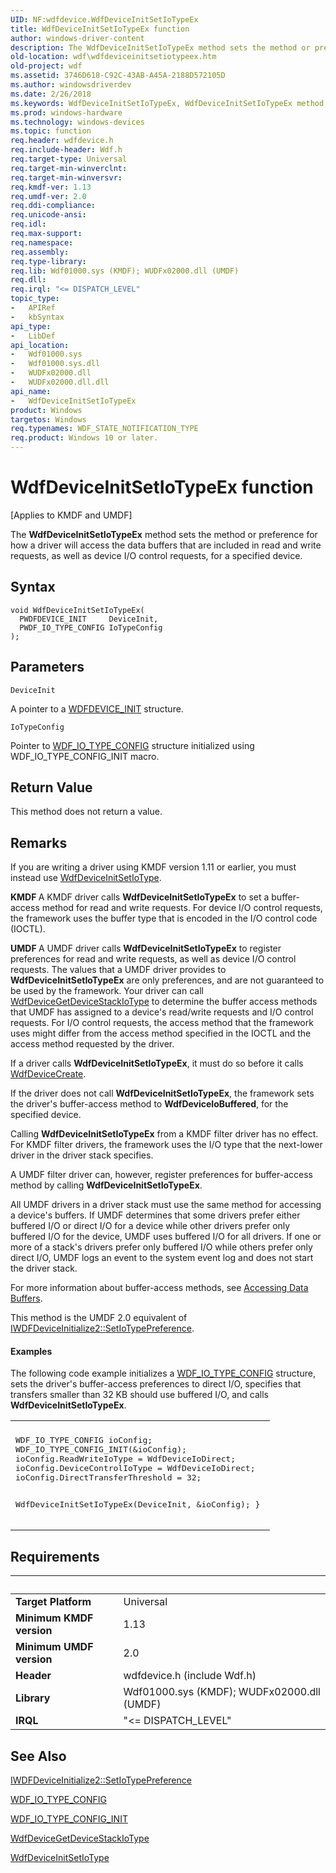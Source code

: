 ```yaml
---
UID: NF:wdfdevice.WdfDeviceInitSetIoTypeEx
title: WdfDeviceInitSetIoTypeEx function
author: windows-driver-content
description: The WdfDeviceInitSetIoTypeEx method sets the method or preference for how a driver will access the data buffers that are included in read and write requests, as well as device I/O control requests, for a specified device.
old-location: wdf\wdfdeviceinitsetiotypeex.htm
old-project: wdf
ms.assetid: 3746D618-C92C-43AB-A45A-2188D572105D
ms.author: windowsdriverdev
ms.date: 2/26/2018
ms.keywords: WdfDeviceInitSetIoTypeEx, WdfDeviceInitSetIoTypeEx method, wdf.wdfdeviceinitassigniotype, wdf.wdfdeviceinitsetiotypeex, wdfdevice/WdfDeviceInitSetIoTypeEx
ms.prod: windows-hardware
ms.technology: windows-devices
ms.topic: function
req.header: wdfdevice.h
req.include-header: Wdf.h
req.target-type: Universal
req.target-min-winverclnt: 
req.target-min-winversvr: 
req.kmdf-ver: 1.13
req.umdf-ver: 2.0
req.ddi-compliance: 
req.unicode-ansi: 
req.idl: 
req.max-support: 
req.namespace: 
req.assembly: 
req.type-library: 
req.lib: Wdf01000.sys (KMDF); WUDFx02000.dll (UMDF)
req.dll: 
req.irql: "<= DISPATCH_LEVEL"
topic_type:
-	APIRef
-	kbSyntax
api_type:
-	LibDef
api_location:
-	Wdf01000.sys
-	Wdf01000.sys.dll
-	WUDFx02000.dll
-	WUDFx02000.dll.dll
api_name:
-	WdfDeviceInitSetIoTypeEx
product: Windows
targetos: Windows
req.typenames: WDF_STATE_NOTIFICATION_TYPE
req.product: Windows 10 or later.
---
```



# WdfDeviceInitSetIoTypeEx function
<p class="CCE_Message">[Applies to KMDF and UMDF]

The <b>WdfDeviceInitSetIoTypeEx</b> method sets the method or preference for how a driver will access the data buffers that are included in read and write requests, as well as device I/O control requests, for a specified device.

## Syntax

```
void WdfDeviceInitSetIoTypeEx(
  PWDFDEVICE_INIT     DeviceInit,
  PWDF_IO_TYPE_CONFIG IoTypeConfig
);
```

## Parameters

`DeviceInit`

A pointer to a <a href="https://msdn.microsoft.com/library/windows/hardware/ff546951">WDFDEVICE_INIT</a> structure.

`IoTypeConfig`

Pointer to <a href="https://msdn.microsoft.com/library/windows/hardware/dn265642">WDF_IO_TYPE_CONFIG</a> structure initialized using WDF_IO_TYPE_CONFIG_INIT macro.


## Return Value

This method does not return a value.

## Remarks

If you are writing a driver using KMDF version 1.11 or earlier, you must instead use <a href="https://msdn.microsoft.com/library/windows/hardware/ff546128">WdfDeviceInitSetIoType</a>.

<b>KMDF </b>A KMDF driver calls <b>WdfDeviceInitSetIoTypeEx</b> to set a buffer-access method for read and write requests. For device I/O control requests, the framework uses the buffer type that is encoded in the I/O control code (IOCTL).

<b>UMDF </b>A UMDF driver calls <b>WdfDeviceInitSetIoTypeEx</b> to register preferences for read and write requests, as well as device I/O control requests.  The values that a UMDF driver provides to <b>WdfDeviceInitSetIoTypeEx</b> are only preferences, and are not guaranteed to be used by the framework.  Your driver can call <a href="https://msdn.microsoft.com/library/windows/hardware/dn265602">WdfDeviceGetDeviceStackIoType</a> to determine the buffer access methods that UMDF has assigned to a device's read/write requests and I/O control requests. For I/O control requests, the access method that the framework uses might differ from the access method specified in the IOCTL and the access method requested by the driver.

If a driver calls <b>WdfDeviceInitSetIoTypeEx</b>, it must do so before it calls <a href="https://msdn.microsoft.com/library/windows/hardware/ff545926">WdfDeviceCreate</a>.

If the driver does not call <b>WdfDeviceInitSetIoTypeEx</b>, the framework sets the driver's buffer-access method to <b>WdfDeviceIoBuffered</b>, for the specified device.

Calling <b>WdfDeviceInitSetIoTypeEx</b> from a KMDF filter driver has no effect. For KMDF filter drivers, the framework uses the I/O type that the next-lower driver in the driver stack specifies.

A UMDF filter driver can, however, register preferences for buffer-access method by calling <b>WdfDeviceInitSetIoTypeEx</b>.

All UMDF drivers in a driver stack must use the same method for accessing a device's buffers. If UMDF determines that some drivers prefer either buffered I/O or direct I/O for a device while other drivers prefer only buffered I/O for the device, UMDF uses buffered I/O for all drivers. If one or more of a stack's drivers prefer only buffered I/O while others prefer only direct I/O, UMDF logs an event to the system event log and does not start the driver stack.

For more information about buffer-access methods, see <a href="https://docs.microsoft.com/en-us/windows-hardware/drivers/wdf/accessing-data-buffers-in-wdf-drivers">Accessing Data Buffers</a>.

This method is the UMDF 2.0 equivalent of <a href="https://msdn.microsoft.com/7d79f34d-42aa-4ac7-a63d-2f17ee0dfcf0"> IWDFDeviceInitialize2::SetIoTypePreference</a>.


#### Examples

The following code example initializes a <a href="https://msdn.microsoft.com/library/windows/hardware/dn265642">WDF_IO_TYPE_CONFIG</a> structure, sets the driver's buffer-access preferences to direct I/O, specifies that transfers smaller than 32 KB should use buffered I/O, and calls <b>WdfDeviceInitSetIoTypeEx</b>.

<div class="code"><span codelanguage=""><table>
<tr>
<th></th>
</tr>
<tr>
<td>
<pre>WDF_IO_TYPE_CONFIG ioConfig;
WDF_IO_TYPE_CONFIG_INIT(&amp;ioConfig);
ioConfig.ReadWriteIoType = WdfDeviceIoDirect;
ioConfig.DeviceControlIoType = WdfDeviceIoDirect;
ioConfig.DirectTransferThreshold = 32;

WdfDeviceInitSetIoTypeEx(DeviceInit, &amp;ioConfig);
}
</pre>
</td>
</tr>
</table></span></div>

## Requirements
| &nbsp; | &nbsp; |
| ---- |:---- |
| **Target Platform** | Universal |
| **Minimum KMDF version** | 1.13 |
| **Minimum UMDF version** | 2.0 |
| **Header** | wdfdevice.h (include Wdf.h) |
| **Library** | Wdf01000.sys (KMDF); WUDFx02000.dll (UMDF) |
| **IRQL** | "<= DISPATCH_LEVEL" |

## See Also

<a href="https://msdn.microsoft.com/7d79f34d-42aa-4ac7-a63d-2f17ee0dfcf0"> IWDFDeviceInitialize2::SetIoTypePreference</a>



<a href="https://msdn.microsoft.com/library/windows/hardware/dn265642">WDF_IO_TYPE_CONFIG</a>



<a href="https://msdn.microsoft.com/library/windows/hardware/dn265643">WDF_IO_TYPE_CONFIG_INIT</a>



<a href="https://msdn.microsoft.com/library/windows/hardware/dn265602">WdfDeviceGetDeviceStackIoType</a>



<a href="https://msdn.microsoft.com/library/windows/hardware/ff546128">WdfDeviceInitSetIoType</a>